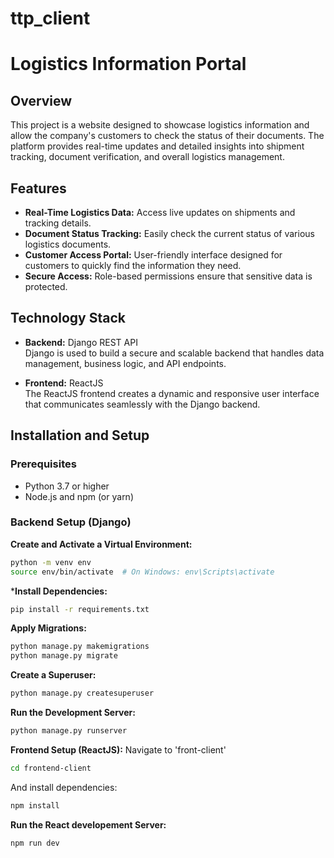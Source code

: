 # ttp_client
# Logistics Information Portal

## Overview

This project is a website designed to showcase logistics information and allow the company's customers to check the status of their documents. The platform provides real-time updates and detailed insights into shipment tracking, document verification, and overall logistics management.

## Features

- **Real-Time Logistics Data:** Access live updates on shipments and tracking details.
- **Document Status Tracking:** Easily check the current status of various logistics documents.
- **Customer Access Portal:** User-friendly interface designed for customers to quickly find the information they need.
- **Secure Access:** Role-based permissions ensure that sensitive data is protected.

## Technology Stack

- **Backend:** Django REST API  
  Django is used to build a secure and scalable backend that handles data management, business logic, and API endpoints.

- **Frontend:** ReactJS  
  The ReactJS frontend creates a dynamic and responsive user interface that communicates seamlessly with the Django backend.

## Installation and Setup

### Prerequisites

- Python 3.7 or higher
- Node.js and npm (or yarn)

### Backend Setup (Django)
**Create and Activate a Virtual Environment:** 
``` bash
python -m venv env
source env/bin/activate  # On Windows: env\Scripts\activate
```

***Install Dependencies:**
``` bash
pip install -r requirements.txt
```
**Apply Migrations:**
``` bash
python manage.py makemigrations
python manage.py migrate
```

**Create a Superuser:**
``` bash
python manage.py createsuperuser
```

**Run the Development Server:**
```bash
python manage.py runserver
```

**Frontend Setup (ReactJS):**
Navigate to 'front-client'
```bash
cd frontend-client
```
And install dependencies:
```bash
npm install
```
**Run the React developement Server:**
```bash
npm run dev
```
